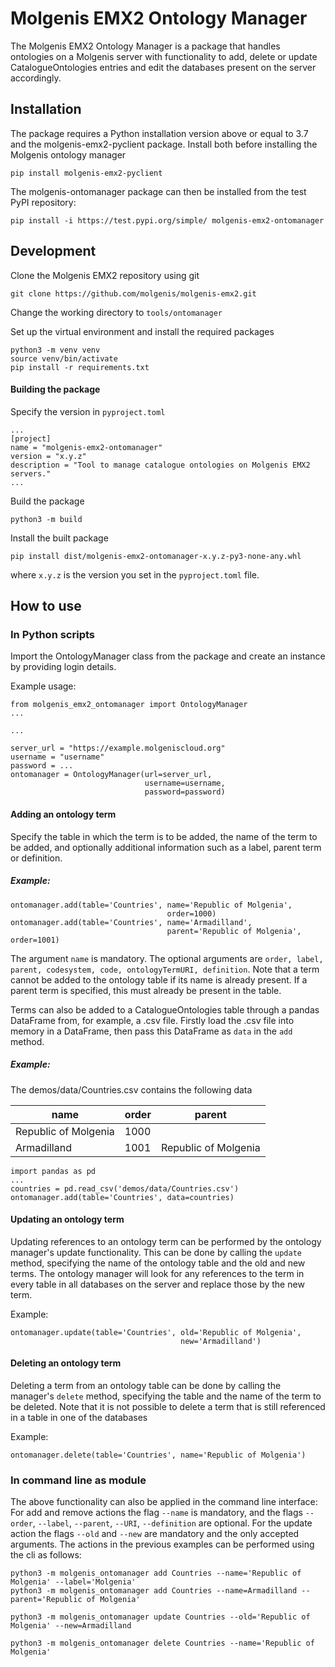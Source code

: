 # Molgenis EMX2 Ontology Manager

The Molgenis EMX2 Ontology Manager is a package that handles ontologies on a Molgenis server with functionality to add, delete or update CatalogueOntologies entries and edit the databases present on the server accordingly.

## Installation

The package requires a Python installation version above or equal to 3.7 and the molgenis-emx2-pyclient package.
Install both before installing the Molgenis ontology manager

    pip install molgenis-emx2-pyclient

The molgenis-ontomanager package can then be installed from the test PyPI repository:

    pip install -i https://test.pypi.org/simple/ molgenis-emx2-ontomanager

## Development
Clone the Molgenis EMX2 repository using git
    
    git clone https://github.com/molgenis/molgenis-emx2.git

Change the working directory to `tools/ontomanager`

Set up the virtual environment and install the required packages

    python3 -m venv venv
    source venv/bin/activate
    pip install -r requirements.txt

#### Building the package
Specify the version in `pyproject.toml`
    
    ...
    [project]
    name = "molgenis-emx2-ontomanager"
    version = "x.y.z"
    description = "Tool to manage catalogue ontologies on Molgenis EMX2 servers."
    ...


Build the package

    python3 -m build

Install the built package

    pip install dist/molgenis-emx2-ontomanager-x.y.z-py3-none-any.whl
where `x.y.z` is the version you set in the `pyproject.toml` file.


## How to use

### In Python scripts
Import the OntologyManager class from the package and create an instance by providing login details.

Example usage:

    from molgenis_emx2_ontomanager import OntologyManager
    ...

    ...

    server_url = "https://example.molgeniscloud.org"
    username = "username"
    password = ...
    ontomanager = OntologyManager(url=server_url, 
                                  username=username, 
                                  password=password)

#### Adding an ontology term
Specify the table in which the term is to be added, the name of the term to be added, and optionally additional information such as a label, parent term or definition.

##### Example:

    ontomanager.add(table='Countries', name='Republic of Molgenia', 
                                       order=1000)
    ontomanager.add(table='Countries', name='Armadilland',
                                       parent='Republic of Molgenia', order=1001)

The argument `name` is mandatory. 
The optional arguments are `order, label, parent, codesystem, code, ontologyTermURI, definition`.
Note that a term cannot be added to the ontology table if its name is already present.
If a parent term is specified, this must already be present in the table.

Terms can also be added to a CatalogueOntologies table through a pandas DataFrame from, for example, a .csv file.
Firstly load the .csv file into memory in a DataFrame, then pass this DataFrame as `data` in the `add` method.

##### Example:
The demos/data/Countries.csv contains the following data

| name                 |   order | parent               |
|----------------------|---------|----------------------|
| Republic of Molgenia |    1000 |                      |
| Armadilland          |    1001 | Republic of Molgenia |

    import pandas as pd
    ...
    countries = pd.read_csv('demos/data/Countries.csv')
    ontomanager.add(table='Countries', data=countries)

#### Updating an ontology term
Updating references to an ontology term can be performed by the ontology manager's update functionality.
This can be done by calling the `update` method, specifying the name of the ontology table and the old and new terms.
The ontology manager will look for any references to the term in every table in all databases on the server and replace those by the new term.

Example:

    ontomanager.update(table='Countries', old='Republic of Molgenia',
                                          new='Armadilland')


#### Deleting an ontology term
Deleting a term from an ontology table can be done by calling the manager's `delete` method, specifying the table and the name of the term to be deleted.
Note that it is not possible to delete a term that is still referenced in a table in one of the databases

Example:

    ontomanager.delete(table='Countries', name='Republic of Molgenia')  

### In command line as module
The above functionality can also be applied in the command line interface:
For add and remove actions the flag `--name` is mandatory, and the flags `--order`, `--label`, `--parent`, `--URI`, `--definition` are optional.
For the update action the flags `--old` and `--new` are mandatory and the only accepted arguments.
The actions in the previous examples can be performed using the cli as follows:

    python3 -m molgenis_ontomanager add Countries --name='Republic of Molgenia' --label='Molgenia'
    python3 -m molgenis_ontomanager add Countries --name=Armadilland --parent='Republic of Molgenia'

    python3 -m molgenis_ontomanager update Countries --old='Republic of Molgenia' --new=Armadilland

    python3 -m molgenis_ontomanager delete Countries --name='Republic of Molgenia'
